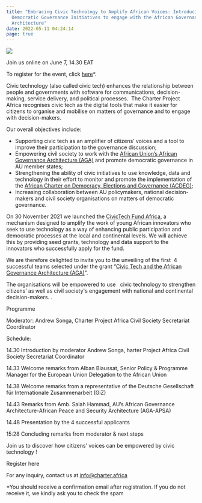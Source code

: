 ```yaml
---
title: "Embracing Civic Technology to Amplify African Voices: Introducing 4
  Democratic Governance Initiatives to engage with the African Governance
  Architecture"
date: 2022-05-11 04:24:14
page: true
---
```

![](/assets/img/aga-winners-event-1-.png)

Join us online on June 7, 14.30 EAT 

To register for the event, click [here](https://us06web.zoom.us/meeting/register/tZUlduioqDopHtPuzHix7BUNp-9X8ml7OOJN)*. 

Civic technology (also called civic tech) enhances the relationship between people and governments with software for communications, decision-making, service delivery, and political processes.  The Charter Project Africa recognises civic tech as the digital tools that make it easier for citizens to organise and mobilise on matters of governance and to engage with decision-makers. 

Our overall objectives include: 

* Supporting civic tech as an amplifier of citizens’ voices and a tool to improve their participation to the governance discussion;
* Empowering civil society to work with the [African Union’s African Governance Architecture (AGA)](https://au.int/en/aga?msclkid=e3beb4d0c56a11ec856134022471b39c) and promote democratic governance in AU member states; 
* Strengthening the ability of civic initiatives to use knowledge, data and technology in their effort to monitor and promote the implementation of the [African Charter on Democracy, Elections and Governance (ACDEG)](https://au.int/en/treaties/african-charter-democracy-elections-and-governance); 
* Increasing collaboration between AU policymakers, national decision-makers and civil society organisations on matters of democratic governance.

On 30 November 2021 we launched the [CivicTech Fund Africa](https://civictechfund.africa/), a mechanism designed to amplify the work of young African innovators who seek to use technology as a way of enhancing public participation and democratic processes at the local and continental levels. We will achieve this by providing seed grants, technology and data support to the innovators who successfully apply for the fund.

We are therefore delighted to invite you to the unveiling of the first  4 successful teams selected under the grant “[Civic Tech and the African Governance Architecture (AGA)](https://civictechfund.africa/aga/)”. 

The organisations will be empowered to use   civic technology to strengthen citizens’ as well as civil society's engagement with national and continental decision-makers. . 

Programme

Moderator: Andrew Songa, Charter Project Africa Civil Society Secretariat Coordinator

Schedule:

14.30 Introduction by moderator Andrew Songa, harter Project Africa Civil Society Secretariat Coordinator

14.33 Welcome remarks from Alban Biaussat, Senior Policy & Programme Manager for the European Union Delegation to the African Union

14.38 Welcome remarks from a representative of the Deutsche Gesellschaft für Internationale Zusammenarbeit (GiZ)

14.43 Remarks from Amb. Salah Hammad, AU’s African Governance Architecture-African Peace and Security Architecture (AGA-APSA)

14.48 Presentation by the 4 successful applicants

15:28 Concluding remarks from moderator & next steps



Join us to discover how citizens’ voices can be empowered by civic technology !



Register here



For any inquiry, contact us at info@charter.africa

\*You should receive a confirmation email after registration. If you do not receive it, we kindly ask you to check the spam